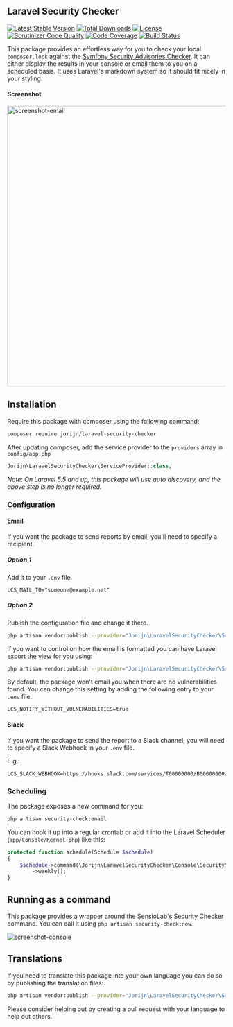 ## Laravel Security Checker
[![Latest Stable Version](https://img.shields.io/packagist/v/jorijn/laravel-security-checker.svg)](https://packagist.org/packages/jorijn/laravel-security-checker)
[![Total Downloads](https://img.shields.io/packagist/dt/jorijn/laravel-security-checker.svg)](https://packagist.org/packages/jorijn/laravel-security-checker)
[![License](https://img.shields.io/github/license/jorijn/laravel-security-checker.svg)](https://packagist.org/packages/jorijn/laravel-security-checker)
[![Scrutinizer Code Quality](https://img.shields.io/scrutinizer/g/jorijn/laravel-security-checker.svg)](https://scrutinizer-ci.com/g/Jorijn/laravel-security-checker/?branch=master)
[![Code Coverage](https://img.shields.io/scrutinizer/coverage/g/jorijn/laravel-security-checker.svg)](https://scrutinizer-ci.com/g/Jorijn/laravel-security-checker/?branch=master)
[![Build Status](https://travis-ci.org/Jorijn/laravel-security-checker.svg?branch=master)](https://travis-ci.org/Jorijn/laravel-security-checker)

This package provides an effortless way for you to check your local `composer.lock` against the [Symfony Security Advisories Checker](https://security.sensiolabs.org/). 
It can either display the results in your console or email them to you on a scheduled basis. It uses Laravel's markdown system so it should fit nicely in your styling. 

#### Screenshot
<img width="647" alt="screenshot-email" src="https://user-images.githubusercontent.com/85466/28497517-9e41580e-6f89-11e7-9c4e-0ebf713add6a.png">

## Installation
Require this package with composer using the following command:

```bash
composer require jorijn/laravel-security-checker
```

After updating composer, add the service provider to the `providers` array in `config/app.php`

```php
Jorijn\LaravelSecurityChecker\ServiceProvider::class,
```

_Note: On Laravel 5.5 and up, this package will use auto discovery, and the above step is no longer required._

### Configuration

#### Email
If you want the package to send reports by email, you'll need to specify a recipient.

##### Option 1
Add it to your `.env` file.

```
LCS_MAIL_TO="someone@example.net"
```

##### Option 2
Publish the configuration file and change it there.

```bash
php artisan vendor:publish --provider="Jorijn\LaravelSecurityChecker\ServiceProvider" --tag="config"
```

If you want to control on how the email is formatted you can have Laravel export the view for you using:

```bash
php artisan vendor:publish --provider="Jorijn\LaravelSecurityChecker\ServiceProvider" --tag="views"
```

By default, the package won't email you when there are no vulnerabilities found. You can change this setting by adding the following entry to your `.env` file.

```
LCS_NOTIFY_WITHOUT_VULNERABILITIES=true
```

#### Slack
If you want the package to send the report to a Slack channel, you will need to specify a Slack Webhook
in your `.env` file.

E.g.:

```
LCS_SLACK_WEBHOOK=https://hooks.slack.com/services/T00000000/B00000000/XXXXXXXXXXXXXXXXXXXXXXXX
```

### Scheduling
The package exposes a new command for you:

```bash
php artisan security-check:email
```

You can hook it up into a regular crontab or add it into the Laravel Scheduler (`app/Console/Kernel.php`) like this:

```php
protected function schedule(Schedule $schedule)
{
    $schedule->command(\Jorijn\LaravelSecurityChecker\Console\SecurityMailCommand::class)
        ->weekly();
}
```

## Running as a command
This package provides a wrapper around the SensioLab's Security Checker command. You can call it using `php artisan security-check:now`.
 
![screenshot-console](https://user-images.githubusercontent.com/85466/28452254-17f3476e-6df2-11e7-9e5e-1c3d52b57722.png)

## Translations
If you need to translate this package into your own language you can do so by publishing the translation files:

```bash
php artisan vendor:publish --provider="Jorijn\LaravelSecurityChecker\ServiceProvider" --tag="translations"
```

Please consider helping out by creating a pull request with your language to help out others.
